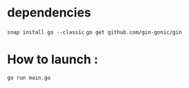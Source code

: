# dependencies

`snap install go --classic`
`go get github.com/gin-gonic/gin`

# How to launch :
`go run main.go`
